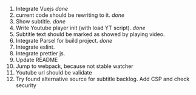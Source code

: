 1. Integrate Vuejs *done*
2. current code should be rewriting to it. *done*
3. Show subtitle. *done*
4. Write Youtube player init (with load YT script). *done*
5. Subtitle text should be marked as showed by playing video.
6. Integrate Parsel for build project.  *done*
7. Integrate eslint.
8. Integrate prettier js.
9. Update README
10. Jump to webpack, because not stable watcher
11. Youtube url should be validate
12. Try found alternative source for subtitle
backlog. Add CSP and check security

